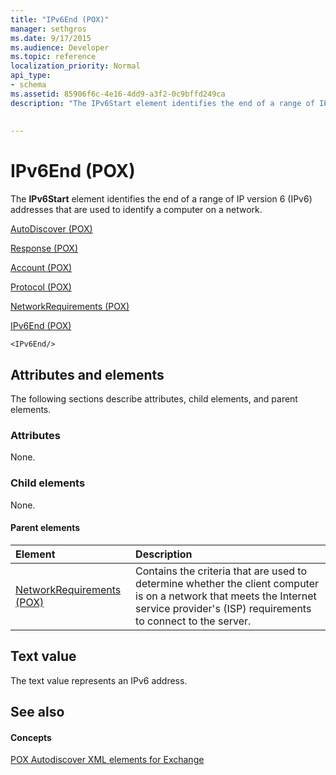 ```yaml
---
title: "IPv6End (POX)"
manager: sethgros
ms.date: 9/17/2015
ms.audience: Developer
ms.topic: reference
localization_priority: Normal
api_type:
- schema
ms.assetid: 85906f6c-4e16-4dd9-a3f2-0c9bffd249ca
description: "The IPv6Start element identifies the end of a range of IP version 6 (IPv6) addresses that are used to identify a computer on a network."
 
 
---
```


# IPv6End (POX)

The **IPv6Start** element identifies the end of a range of IP version 6 (IPv6) addresses that are used to identify a computer on a network. 
  
[AutoDiscover (POX)](autodiscover-pox.md)
  
[Response (POX)](response-pox.md)
  
[Account (POX)](account-pox.md)
  
[Protocol (POX)](protocol-pox.md)
  
[NetworkRequirements (POX)](networkrequirements-pox.md)
  
[IPv6End (POX)](ipv6end-pox.md)
  
```
<IPv6End/>
```

## Attributes and elements

The following sections describe attributes, child elements, and parent elements.
  
### Attributes

None.
  
### Child elements

None.
  
#### Parent elements

|**Element**|**Description**|
|:-----|:-----|
|[NetworkRequirements (POX)](networkrequirements-pox.md) <br/> |Contains the criteria that are used to determine whether the client computer is on a network that meets the Internet service provider's (ISP) requirements to connect to the server.  <br/> |
   
## Text value

The text value represents an IPv6 address.
  
## See also

#### Concepts

[POX Autodiscover XML elements for Exchange](pox-autodiscover-xml-elements-for-exchange.md)

